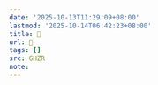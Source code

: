 ```yaml
---
date: '2025-10-13T11:29:09+08:00'
lastmod: '2025-10-14T06:42:23+08:00'
title: 󰠔
url: 󰠔
tags: []
src: GHZR
note:
---
```

